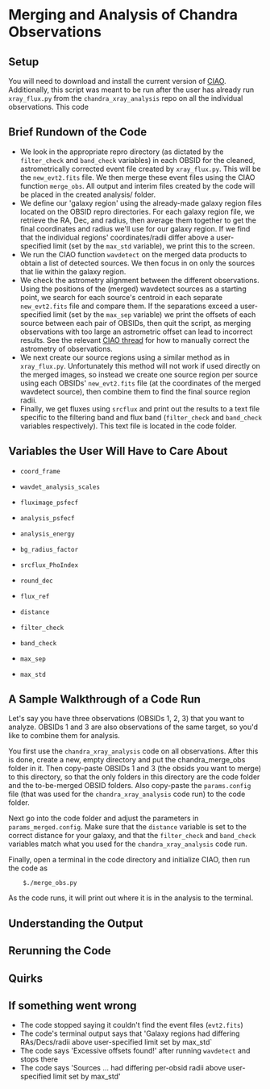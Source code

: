 Merging and Analysis of Chandra Observations
===



Setup
---

You will need to download and install the current version of [CIAO](https://cxc.cfa.harvard.edu/ciao/). Additionally, this script was meant to be run after the user has already run `xray_flux.py` from the `chandra_xray_analysis` repo on all the individual observations. This code






Brief Rundown of the Code
---


* We look in the appropriate repro directory (as dictated by the `filter_check` and `band_check` variables) in each OBSID for the cleaned, astrometrically corrected event file created by `xray_flux.py`. This will be the `new_evt2.fits` file. We then merge these event files using the CIAO function `merge_obs`. All output and interim files created by the code will be placed in the created analysis/ folder.
* We define our 'galaxy region' using the already-made galaxy region files located on the OBSID repro directories. For each galaxy region file, we retrieve the RA, Dec, and radius, then average them together to get the final coordinates and radius we'll use for our galaxy region. If we find that the individual regions' coordinates/radii differ above a user-specified limit (set by the `max_std` variable), we print this to the screen.
* We run the CIAO function `wavdetect` on the merged data products to obtain a list of detected sources. We then focus in on only the sources that lie within the galaxy region.
* We check the astrometry alignment between the different observations. Using the positions of the (merged) wavdetect sources as a starting point, we search for each source's centroid in each separate `new_evt2.fits` file and compare them. If the separations exceed a user-specified limit (set by the `max_sep` variable) we print the offsets of each source between each pair of OBSIDs, then quit the script, as merging observations with too large an astrometric offset can lead to incorrect results. See the relevant [CIAO thread](https://cxc.cfa.harvard.edu/ciao/threads/fluxes_multiobi/) for how to manually correct the astrometry of observations.
* We next create our source regions using a similar method as in `xray_flux.py`. Unfortunately this method will not work if used directly on the merged images, so instead we create one source region per source using each OBSIDs' `new_evt2.fits` file (at the coordinates of the merged wavdetect source), then combine them to find the final source region radii.
* Finally, we get fluxes using `srcflux` and print out the results to a text file specific to the filtering band and flux band (`filter_check` and `band_check` variables respectively). This text file is located in the code folder.



Variables the User Will Have to Care About
---

* `coord_frame`
* `wavdet_analysis_scales`
* `fluximage_psfecf`
* `analysis_psfecf`
* `analysis_energy`
* `bg_radius_factor`
* `srcflux_PhoIndex`
* `round_dec`
* `flux_ref`


* `distance`
* `filter_check`
* `band_check`
* `max_sep`
* `max_std`





A Sample Walkthrough of a Code Run
---

Let's say you have three observations (OBSIDs 1, 2, 3) that you want to analyze. OBSIDs 1 and 3 are also observations of the same target, so you'd like to combine them for analysis. 

You first use the `chandra_xray_analysis` code on all observations. After this is done, create a new, empty directory and put the chandra_merge_obs folder in it. Then copy-paste OBSIDs 1 and 3 (the obsids you want to merge) to this directory, so that the only folders in this directory are the code folder and the to-be-merged OBSID folders. Also copy-paste the `params.config` file (that was used for the `chandra_xray_analysis` code run) to the code folder.

Next go into the code folder and adjust the parameters in `params_merged.config`. Make sure that the `distance` variable is set to the correct distance for your galaxy, and that the `filter_check` and `band_check` variables match what you used for the `chandra_xray_analysis` code run. 

Finally, open a terminal in the code directory and initialize CIAO, then run the code as 

        $./merge_obs.py

As the code runs, it will print out where it is in the analysis to the terminal.


Understanding the Output
---



Rerunning the Code
---



Quirks
---


If something went wrong
---

* The code stopped saying it couldn't find the event files (`evt2.fits`)
* The code's terminal output says that 'Galaxy regions had differing RAs/Decs/radii above user-specified limit set by max_std`
* The code says 'Excessive offsets found!' after running `wavdetect` and stops there
* The code says 'Sources ... had differing per-obsid radii above user-specified limit set by max_std'


